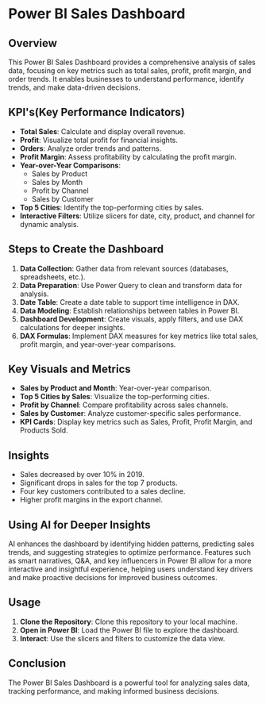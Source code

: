 # Power BI Sales Dashboard

## Overview

This Power BI Sales Dashboard provides a comprehensive analysis of sales data, focusing on key metrics such as total sales, profit, profit margin, and order trends. It enables businesses to understand performance, identify trends, and make data-driven decisions.

## KPI's(Key Performance Indicators)

- **Total Sales**: Calculate and display overall revenue.
- **Profit**: Visualize total profit for financial insights.
- **Orders**: Analyze order trends and patterns.
- **Profit Margin**: Assess profitability by calculating the profit margin.
- **Year-over-Year Comparisons**:
  - Sales by Product
  - Sales by Month
  - Profit by Channel
  - Sales by Customer
- **Top 5 Cities**: Identify the top-performing cities by sales.
- **Interactive Filters**: Utilize slicers for date, city, product, and channel for dynamic analysis.

## Steps to Create the Dashboard

1. **Data Collection**: Gather data from relevant sources (databases, spreadsheets, etc.).
2. **Data Preparation**: Use Power Query to clean and transform data for analysis.
3. **Date Table**: Create a date table to support time intelligence in DAX.
4. **Data Modeling**: Establish relationships between tables in Power BI.
5. **Dashboard Development**: Create visuals, apply filters, and use DAX calculations for deeper insights.
6. **DAX Formulas**: Implement DAX measures for key metrics like total sales, profit margin, and year-over-year comparisons.

## Key Visuals and Metrics

- **Sales by Product and Month**: Year-over-year comparison.
- **Top 5 Cities by Sales**: Visualize the top-performing cities.
- **Profit by Channel**: Compare profitability across sales channels.
- **Sales by Customer**: Analyze customer-specific sales performance.
- **KPI Cards**: Display key metrics such as Sales, Profit, Profit Margin, and Products Sold.

## Insights

- Sales decreased by over 10% in 2019.
- Significant drops in sales for the top 7 products.
- Four key customers contributed to a sales decline.
- Higher profit margins in the export channel.

## Using AI for Deeper Insights

AI enhances the dashboard by identifying hidden patterns, predicting sales trends, and suggesting strategies to optimize performance. Features such as smart narratives, Q&A, and key influencers in Power BI allow for a more interactive and insightful experience, helping users understand key drivers and make proactive decisions for improved business outcomes.

## Usage

1. **Clone the Repository**: Clone this repository to your local machine.
2. **Open in Power BI**: Load the Power BI file to explore the dashboard.
3. **Interact**: Use the slicers and filters to customize the data view.

## Conclusion

The Power BI Sales Dashboard is a powerful tool for analyzing sales data, tracking performance, and making informed business decisions.
